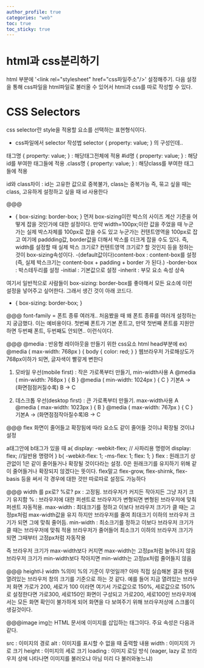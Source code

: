 ```yaml
---
author_profile: true
categories: "web"
toc: true
toc_sticky: true
---
```


# html과 css분리하기
html <head>부분에 '\<link rel="stylesheet" href="css파일주소"/>' 설정해주기. 다음 설정을 통해 css파일을 html파일로 불러올 수 있어서 html과 css를 따로 작성할 수 있다.

# CSS Selectors
css selector란 style을 적용할 요소를 선택하는 표현형식이다.          

- css파일에서 selector 작성법
selector { property: value; } 의 구성인데..

태그명 { property: value; } : 해당태그전체에 적용
#id명 { property: value; } : 해당id를 부여한 태그들에 적용
.class명 { property: value; } : 해당class를 부여한 태그들에 적용

id와 class차이 : id는 고유한 값으로 중복불가, class는 중복가능
즉, 묶고 싶을 때는 class, 고유하게 설정하고 싶을 때 id 사용한다



@@@
* {
  box-sizing: border-box;
}
먼저 box-sizing이란 박스의 사이즈 계산 기준을 어떻게 잡을 것인가에 대한 설정이다.
만약 width=100px;이란 값을 주었을 때 누군가는 실제 박스자체를 100px로 잡을 수도 있고
누군가는 컨텐트영역을 100px로 잡고 여기에 paddding값, border값을 더해서 박스를 더크게 잡을 수도 있다.
즉, width를 설정할 때 실제 박스 크기로? 컨텐트영역 크기로? 할 것인지 등을 정하는 것이 box-sizing속성이다.
-(default값이다)content-box : content-box를 설정(즉, 실제 박스크기는 content-box + padding + border 가 된다.)
-border-box : 박스테두리를 설정
-initial : 기본값으로 설정
-inherit : 부모 요소 속성 상속

여기서 일반적으로 사람들이 box-sizing: border-box를 좋아해서 모든 요소에 이런 설정을 넣어주고 싶어한다.
그래서 생긴 것이 아래 코드다.
* {
  box-sizing: border-box;
}

@@@
font-family = 폰트 종류 여러개..
처음봤을 때 왜 폰트 종류를 여러개 설정하는지 궁금했다.
이는 예비용이다. 첫번째 폰트가 기본 폰트고, 만약 첫번째 폰트를 지원안하면 두번째 폰트, 두번째도 안되면..
이런식이다.

@@@
@media : 반응형 레이아웃을 만들기 위한 css요소
html head부분에
<meta name="viewport" content="width=device-width, initial-scale=1">
ex)
@media ( max-width: 768px ) {
  body { color: red; }
}
웹브라우저 가로해상도가 768px이하가 되면, 글자색이 빨갛게 변한다

1. 모바일 우선(mobile first) : 작은 가로폭부터 만들기, min-width사용
A
@media ( min-width: 768px ) {
  B
}
@media ( min-width: 1024px ) {
  C
}
기본A -> (화면점점커질수록) B -> C

2. 데스크톱 우선(desktop first) : 큰 가로폭부터 만들기. max-width사용
A
@media ( max-width: 1023px ) {
  B
}
@media ( max-width: 767px ) {
  C
}
기본A -> (화면점점작아질수록)B -> C


@@@ flex
화면이 줄어들고 확장됨에 따라 요소도 같이 줄어들 것이냐 확장될 것이냐 설정

a태그안에 b태그가 있을 때
a{
display: -webkit-flex; // 사파리용 명령어
display: flex; //일반용 명령어
}
b{
-webkit-flex: 1;
	-ms-flex: 1;
	flex: 1;
}
flex  : 원래크기 상관없이 1은 같이 줄어들거나 확장될 것이다라는 설정.
0은 원래크기를 유지하기 위해 같이 줄어들거나 확장되지 않겠다는 뜻이다.
flex말고 flex-grow, flex-shirnk, flex-basis 등을 써서 각 경우에 대한 것만 따로따로 설정도 가능하다



@@@ width 를 px로? %로?
px : 고정됨. 브라우저가 커지든 작아지든 그냥 자기 크기 유지함
% : 브라우저에 대한 퍼센트로 브라우저가 변형되면 변형된 브라우저에 맞춰 퍼센트 자동적용.
max-width : 최대크기를 정하고 이보다 브라우저 크기가 클 때는 고정px처럼 max-width값을 유지
하지만 브라우저를 줄여 최대크기 이하의 브라우저 크기가 되면 그에 맞춰 줄어듬.
min-width : 최소크기를 정하고 이보다 브라우저 크기가 클 때는 브라우저에 맞춰 적용
브라우저가 줄어들어 최소크기 이하의 브라우저 크기가 되면 그때부터 고정px처럼 자동작용

즉 브라우저 크기가 max-width보다 커지면 max-width는 고정px처럼 늘어나지 않음
브라우저 크기가 min-width보다 작아지면 min-width는 고정px처럼 줄어들지 않음

@@@ height나 width %의미
%의 기준이 무엇일까? 아마 직접 실습해본 결과 현재 열려있는 브라우저 창의 크기를 기준으로 하는 것 같다.
예를 들어 지금 열려있는 브라우저 화면 가로가 200, 세로가 100 이라면 여기서
가로값으로 150%, 세로값으로 150%로 설정한다면
가로300, 세로150인 화면이 구성되고 가로200, 세로100인 브라우저에서는 모든 화면 확인이 불가하게 되어
화면을 다 보여주기 위해 브라우저상에 스크롤이 생길것이다.

@@@image
img는 HTML 문서에 이미지를 삽입하는 태그이다. 주요 속성은 다음과 같다.

src : 이미지의 경로
alt : 이미지를 표시할 수 없을 때 출력할 내용
width : 이미지의 가로 크기
height : 이미지의 세로 크기
loading : 이미지 로딩 방식 (eager, lazy 로 브라우저 상에 나타나면 이미지를 불러오냐 아님 미리 다 불러와놓느냐)